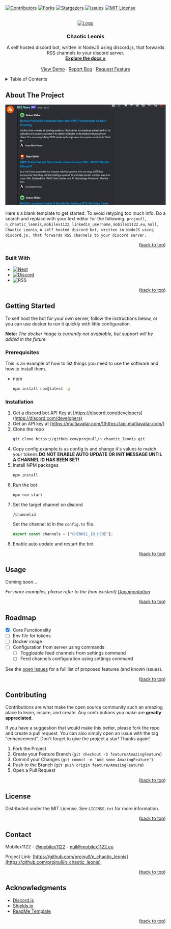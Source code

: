<a name="readme-top"></a>

[![Contributors][contributors-shield]][contributors-url]
[![Forks][forks-shield]][forks-url]
[![Stargazers][stars-shield]][stars-url]
[![Issues][issues-shield]][issues-url]
[![MIT License][license-shield]][license-url]



<!-- PROJECT LOGO -->
<br />
<div align="center">
  <a href="https://github.com/projnull/n_chaotic_leonis">
    <img src="images/logo.png" alt="Logo" width="80" height="80">
  </a>

<h3 align="center">Chaotic Leonis</h3>

  <p align="center">
    A self hosted discord bot, written in NodeJS using discord.js, that forwards RSS channels to your discord server.
    <br />
    <a href="https://github.com/projnull/n_chaotic_leonis"><strong>Explore the docs »</strong></a>
    <br />
    <br />
    <a href="https://discord.gg/qCWD6Ka2qD">View Demo</a>
    ·
    <a href="https://github.com/projnull/n_chaotic_leonis/issues">Report Bug</a>
    ·
    <a href="https://github.com/projnull/n_chaotic_leonis/issues">Request Feature</a>
  </p>
</div>



<!-- TABLE OF CONTENTS -->
<details>
  <summary>Table of Contents</summary>
  <ol>
    <li>
      <a href="#about-the-project">About The Project</a>
      <ul>
        <li><a href="#built-with">Built With</a></li>
      </ul>
    </li>
    <li>
      <a href="#getting-started">Getting Started</a>
      <ul>
        <li><a href="#prerequisites">Prerequisites</a></li>
        <li><a href="#installation">Installation</a></li>
      </ul>
    </li>
    <li><a href="#usage">Usage</a></li>
    <li><a href="#roadmap">Roadmap</a></li>
    <li><a href="#contributing">Contributing</a></li>
    <li><a href="#license">License</a></li>
    <li><a href="#contact">Contact</a></li>
    <li><a href="#acknowledgments">Acknowledgments</a></li>
  </ol>
</details>



<!-- ABOUT THE PROJECT -->
## About The Project

[![Product Name Screen Shot][product-screenshot]](https://discord.gg/qCWD6Ka2qD)

Here's a blank template to get started: To avoid retyping too much info. Do a search and replace with your text editor for the following: `projnull`, `n_chaotic_leonis`, `mobilex1122`, `linkedin_username`, `mobilex1122.eu`, `null`, `Chaotic Leonis`, `A self hosted discord bot, written in NodeJS using discord.js, that forwards RSS channels to your discord server.`

<p align="right">(<a href="#readme-top">back to top</a>)</p>



### Built With

* [![Next][Node.js]][Node-url]
* [![Discord][Discord.js]][discordjs-url]
* ![RSS][rss]

<p align="right">(<a href="#readme-top">back to top</a>)</p>



<!-- GETTING STARTED -->
## Getting Started

To self host the bot for your own server, follow the instructions below, or you can use docker to run it quickly with little configuration.

**Note:** *The docker image is currently not avabiable, but support will be added in the future.*

### Prerequisites

This is an example of how to list things you need to use the software and how to install them.
* npm
  ```sh
  npm install npm@latest -g
  ```

### Installation

1. Get a discord bot API Key at [https://discord.com/developers](https://discord.com/developers)
2. Get an API key at [https://multiavatar.com/](https://api.multiavatar.com/)
3. Clone the repo
   ```sh
   git clone https://github.com/projnull/n_chaotic_leonis.git
   ```
4. Copy config.example.ts as config.ts and change it's values to match your tokens
   **DO NOT ENABLE AUTO UPDATE OR INIT MESSAGE UNTIL A CHANNEL ID HAS BEEN SET!**
5. Install NPM packages
   ```sh
   npm install
   ```
6. Run the bot
   ```sh
   npm run start
   ```
7. Set the target channel on discord
   ```
   /channelid
   ```
   Set the channel id in the `config.ts` file.
   ```ts
   export const channels = ["CHENNEL_ID_HERE"];
   ```
8. Enable auto update and restart the bot


<p align="right">(<a href="#readme-top">back to top</a>)</p>



<!-- USAGE EXAMPLES -->
## Usage

Coming soon...

_For more examples, please refer to the (non existent) [Documentation](https://github.com/projnull/n_chaotic_leonis)_

<p align="right">(<a href="#readme-top">back to top</a>)</p>



<!-- ROADMAP -->
## Roadmap

- [x] Core Functionality
- [ ] Env file for tokens
- [ ] Docker image
- [ ] Configuration from server using commands
    - [ ] Toggleable feed channels from settings command
    - [ ] Feed channels configuration using settings command

See the [open issues](https://github.com/projnull/n_chaotic_leonis/issues) for a full list of proposed features (and known issues).

<p align="right">(<a href="#readme-top">back to top</a>)</p>



<!-- CONTRIBUTING -->
## Contributing

Contributions are what make the open source community such an amazing place to learn, inspire, and create. Any contributions you make are **greatly appreciated**.

If you have a suggestion that would make this better, please fork the repo and create a pull request. You can also simply open an issue with the tag "enhancement".
Don't forget to give the project a star! Thanks again!

1. Fork the Project
2. Create your Feature Branch (`git checkout -b feature/AmazingFeature`)
3. Commit your Changes (`git commit -m 'Add some AmazingFeature'`)
4. Push to the Branch (`git push origin feature/AmazingFeature`)
5. Open a Pull Request

<p align="right">(<a href="#readme-top">back to top</a>)</p>



<!-- LICENSE -->
## License

Distributed under the MIT License. See `LICENSE.txt` for more information.

<p align="right">(<a href="#readme-top">back to top</a>)</p>



<!-- CONTACT -->
## Contact

Mobilex1122 - [@mobilex1122](https://twitter.com/mobilex1122) - null@mobilex1122.eu

Project Link: [https://github.com/projnull/n_chaotic_leonis](https://github.com/projnull/n_chaotic_leonis)

<p align="right">(<a href="#readme-top">back to top</a>)</p>



<!-- ACKNOWLEDGMENTS -->
## Acknowledgments

* [Discord.js](https://discord.js.org/)
* [Shields.io](https://shields.io/)
* [ReadMe Template](https://github.com/othneildrew/Best-README-Template/)

<p align="right">(<a href="#readme-top">back to top</a>)</p>



<!-- MARKDOWN LINKS & IMAGES -->
<!-- https://www.markdownguide.org/basic-syntax/#reference-style-links -->
[contributors-shield]: https://img.shields.io/github/contributors/projnull/n_chaotic_leonis.svg?style=for-the-badge
[contributors-url]: https://github.com/projnull/n_chaotic_leonis/graphs/contributors
[forks-shield]: https://img.shields.io/github/forks/projnull/n_chaotic_leonis.svg?style=for-the-badge
[forks-url]: https://github.com/projnull/n_chaotic_leonis/network/members
[stars-shield]: https://img.shields.io/github/stars/projnull/n_chaotic_leonis.svg?style=for-the-badge
[stars-url]: https://github.com/projnull/n_chaotic_leonis/stargazers
[issues-shield]: https://img.shields.io/github/issues/projnull/n_chaotic_leonis.svg?style=for-the-badge
[issues-url]: https://github.com/projnull/n_chaotic_leonis/issues
[license-shield]: https://img.shields.io/github/license/projnull/n_chaotic_leonis.svg?style=for-the-badge
[license-url]: https://github.com/projnull/n_chaotic_leonis/blob/master/LICENSE.txt
[product-screenshot]: images/screenshot.png
[Node.js]: https://img.shields.io/badge/Node.js-6DA55F.svg?logo=node.js&style=for-the-badge&logoColor=white
[Node-url]: https://nodejs.org/en
[Discord.js]: https://img.shields.io/badge/Discord-%235865F2.svg?style=for-the-badge&logo=discord&logoColor=white
[discordjs-url]: https://discord.js.org/
[rss]: https://img.shields.io/badge/rss-F88900?style=for-the-badge&logo=rss&logoColor=white